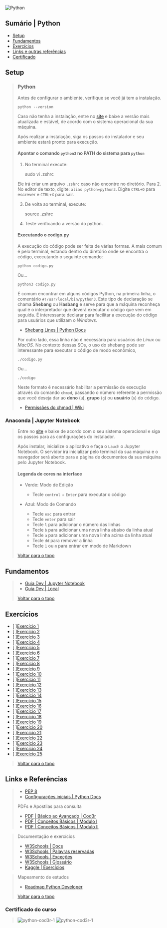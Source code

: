 ![Python](https://img.shields.io/badge/python-3670A0?style=for-the-badge&logo=python&logoColor=ffdd54)

## Sumário | Python

- [Setup](#setup)
- [Fundamentos](#fundamentos)
- [Exercícios](#exercícios)
- [Links e outras referências](#links-e-referências)
- [Certificado](#certificado-do-curso)
      
## Setup 
>
> ### Python
> 
> 
> Antes de configurar o ambiente, verifique se você já tem a instalação.
> 
>     python --version
> 
> Caso não tenha a instalação, entre no [site](https://www.python.org/downloads/) e baixe a versão mais atualizada e estável, de acordo com o sistema operacional da sua máquina.
>
> Após realizar a instalação, siga os passos do instalador e seu ambiente estará pronto para execução.
> 
> #### Apontar o comando `python3` no PATH do sistema para `python`
> 
> 1. No terminal execute:
> 
>     sudo vi .zshrc
> 
> Ele irá criar um arquivo `.zshrc` caso não encontre no diretório. Para 
> 2. No editor de texto, digite: `alias python=python3`. Digite `CTRL+O` para escrever e `CTRL+X` para sair.
> 
> 3. De volta ao terminal, execute:
> 
>     source .zshrc
> 
> 4. Teste verificando a versão do python.
>
> #### Executando o codigo.py
> 
> A execução do código pode ser feita de várias formas. A mais comum é pelo terminal, estando dentro do diretório onde se encontra o código, executando o seguinte comando:
> 
>     python codigo.py
> 
> Ou...
> 
>     python3 codigo.py
> 
> É comum encontrar em alguns códigos Python, na primeira linha, o comentário `#!/usr/local/bin/python3`. Este tipo de declaração se chama **Shebang** ou **Hasbang** e serve para que a máquina reconheça qual é o interpretador que deverá executar o código que vem em seguida. É interessante declarar para facilitar a execução do código para usuários que utilizam o _Windows_.
> 
> - [Shebang Lines | Python Docs](https://docs.python.org/3/using/windows.html#shebang-lines)
> 
> Por outro lado, essa linha não é necessária para usuários de _Linux_ ou _MacOS_. No contexto dessas SOs, o uso do shebang pode ser interessante para executar o código de modo econômico, 
> 
>     ./codigo.py
> 
> Ou...
> 
>     ./codigo
> 
> Neste formato é necessário habilitar a permissão de execução através do comando `chmod`, passando o número referente a permissão que você deseja dar ao **dono** (`u`), **grupo** (`g`) ou **usuário** (`o`) do código.  
> 
> - [Permissões do chmod | Wiki](https://pt.wikipedia.org/wiki/Chmod#Permiss%C3%B5es_num%C3%A9ricas)
>

### Anaconda | Jupyter Notebook
>
> Entre no [site](https://www.anaconda.com/) e baixe de acordo com o seu sistema operacional e siga os passos para as configurações do instalador.
>
> Após instalar, inicialize o aplicativo e faça o `Lauch` o Jupyter Notebook. O servidor irá inicializar pelo terminal da sua máquina e o navegador será aberto para a página de documentos da sua máquina pelo Jupyter Notebook.
>
> #### Legenda de cores na interface 
>
> 
> - Verde: Modo de Edição
>   - Tecle `control` + `Enter` para executar o código
> 
> - Azul: Modo de Comando
>   - Tecle `esc` para entrar
>   - Tecle `enter` para sair
>   - Tecle `l` para adicionar o número das linhas
>   - Tecle `b` para adicionar uma nova linha abaixo da linha atual
>   - Tecle `a` para adicionar uma nova linha acima da linha atual
>   - Tecle `dd` para remover a linha
>   - Tecle `1` ou `m` para entrar em modo de Markdown
>
> [Voltar para o topo](#sumário--python)

## Fundamentos
>
> - [Guia Dev | Jupyter Notebook](./curso-cod3r/fundamentos-py.ipynb)
> - [Guia Dev | Local]()
>
> [Voltar para o topo](#sumário--python)

## Exercícios

- [ ][Exercício 1](./exercicios/parte-1/ex01.py)
- [ ][Exercício 2](./exercicios/parte-1/ex02.py)
- [ ][Exercício 3](./exercicios/parte-1/ex03.py)
- [ ][Exercício 4](./exercicios/parte-1/ex04.py)
- [ ][Exercício 5](./parte-1/ex05.py)
- [ ][Exercício 6](./exercicios/parte-2/ex06_set.py)
- [ ][Exercício 7](./exercicios/parte-2/ex07.py)
- [ ][Exercício 8](./exercicios/parte-2/ex08.py)
- [ ][Exercício 9](./exercicios/parte-2/ex09.py)
- [ ][Exercício 10](./exercicios/parte-2/ex10.py)
- [ ][Exercício 11](./exercicios/parte-2/ex11.py)
- [ ][Exercício 12](./exercicios/parte-2/ex12_parsing.py)
- [ ][Exercício 13](./exercicios/parte-2/ex13.py)
- [ ][Exercício 14](./exercicios/parte-2/ex14.py)
- [ ][Exercício 15](./exercicios/parte-2/ex15_classe.py)
- [ ][Exercício 16](./exercicios/parte-2/ex16.py)
- [ ][Exercício 17](./exercicios/parte-2/ex17.py)
- [ ][Exercício 18](./exercicios/parte-2/ex18_dicionario.py)
- [ ][Exercício 19](./exercicios/parte-2/ex19_mediana.py)
- [ ][Exercício 20](./exercicios/parte-2/ex20.py)
- [ ][Exercício 21](./exercicios/parte-3-poo/ex21_heranca.py)
- [ ][Exercício 22](./exercicios/parte-3-poo/ex22_name-mangling.py)
- [ ][Exercício 23](./exercicios/parte-3-poo/ex23.py)
- [ ][Exercício 24](./exercicios/parte-3-poo/ex24.py)
- [ ][Exercício 25](./exercicios/parte-3-poo/ex25.py)
>
> [Voltar para o topo](#sumário--python)


## Links e Referências
>
> - [PEP 8](https://peps.python.org/pep-0008/)
> - [Configurações iniciais | Python Docs](https://docs.python.org/3/using/configure.html)
> 
> PDFs e Apostilas para consulta
> - [PDF | Básico ao Avançado | Cod3r](./curso-python-versao-1.1.pdf)
> - [PDF | Conceitos Básicos | Modulo I](../python-modulo-1.pdf)
> - [PDF | Conceitos Básicos | Modulo II](../python-modulo-2.pdf)

> Documentação e exercícios
> - [W3Schools | Docs](https://www.w3schools.com/python/default.asp)
> - [W3Schools | Palavras reservadas](https://www.w3schools.com/python/python_ref_keywords.asp)
> - [W3Schools | Exceções](https://www.w3schools.com/python/python_ref_exceptions.asp)
> - [W3Schools | Glossário](https://www.w3schools.com/python/python_ref_glossary.asp)
> - [Kaggle | Exercícios](https://www.kaggle.com/learn/python) 

> Mapeamento de estudos
> - [Roadmap Python Developer](https://roadmap.sh/python)
> 
> [Voltar para o topo](#sumário--python)

### Certificado do curso
> 
> ![python-cod3r-1](./img/part-1.png)
> ![python-cod3r-1](./img/part-2.png)